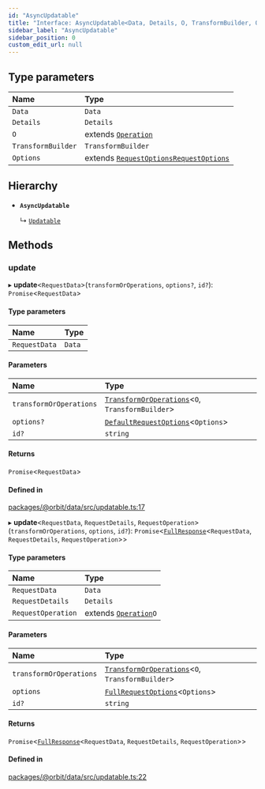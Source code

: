 ```yaml
---
id: "AsyncUpdatable"
title: "Interface: AsyncUpdatable<Data, Details, O, TransformBuilder, Options>"
sidebar_label: "AsyncUpdatable"
sidebar_position: 0
custom_edit_url: null
---
```


## Type parameters

| Name | Type |
| :------ | :------ |
| `Data` | `Data` |
| `Details` | `Details` |
| `O` | extends [`Operation`](Operation.md) |
| `TransformBuilder` | `TransformBuilder` |
| `Options` | extends [`RequestOptions`](RequestOptions.md)[`RequestOptions`](RequestOptions.md) |

## Hierarchy

- **`AsyncUpdatable`**

  ↳ [`Updatable`](Updatable.md)

## Methods

### update

▸ **update**<`RequestData`\>(`transformOrOperations`, `options?`, `id?`): `Promise`<`RequestData`\>

#### Type parameters

| Name | Type |
| :------ | :------ |
| `RequestData` | `Data` |

#### Parameters

| Name | Type |
| :------ | :------ |
| `transformOrOperations` | [`TransformOrOperations`](../modules.md#transformoroperations)<`O`, `TransformBuilder`\> |
| `options?` | [`DefaultRequestOptions`](../modules.md#defaultrequestoptions)<`Options`\> |
| `id?` | `string` |

#### Returns

`Promise`<`RequestData`\>

#### Defined in

[packages/@orbit/data/src/updatable.ts:17](https://github.com/orbitjs/orbit/blob/6e0cbd41/packages/@orbit/data/src/updatable.ts#L17)

▸ **update**<`RequestData`, `RequestDetails`, `RequestOperation`\>(`transformOrOperations`, `options`, `id?`): `Promise`<[`FullResponse`](FullResponse.md)<`RequestData`, `RequestDetails`, `RequestOperation`\>\>

#### Type parameters

| Name | Type |
| :------ | :------ |
| `RequestData` | `Data` |
| `RequestDetails` | `Details` |
| `RequestOperation` | extends [`Operation`](Operation.md)`O` |

#### Parameters

| Name | Type |
| :------ | :------ |
| `transformOrOperations` | [`TransformOrOperations`](../modules.md#transformoroperations)<`O`, `TransformBuilder`\> |
| `options` | [`FullRequestOptions`](../modules.md#fullrequestoptions)<`Options`\> |
| `id?` | `string` |

#### Returns

`Promise`<[`FullResponse`](FullResponse.md)<`RequestData`, `RequestDetails`, `RequestOperation`\>\>

#### Defined in

[packages/@orbit/data/src/updatable.ts:22](https://github.com/orbitjs/orbit/blob/6e0cbd41/packages/@orbit/data/src/updatable.ts#L22)
